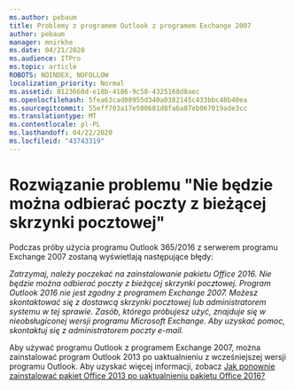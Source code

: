 ```yaml
---
ms.author: pebaum
title: Problemy z programem Outlook z programem Exchange 2007
author: pebaum
manager: mnirkhe
ms.date: 04/21/2020
ms.audience: ITPro
ms.topic: article
ROBOTS: NOINDEX, NOFOLLOW
localization_priority: Normal
ms.assetid: 0123668d-e18b-4186-9c58-4325168d8aec
ms.openlocfilehash: 5fea63cad08955d340a0382145c433bbc48b40ea
ms.sourcegitcommit: 55eff703a17e500681d8fa6a87eb067019ade3cc
ms.translationtype: MT
ms.contentlocale: pl-PL
ms.lasthandoff: 04/22/2020
ms.locfileid: "43743319"
---
```

# <a name="solution-for-error-you-wont-be-able-to-receive-mail-from-a-current-mailbox"></a>Rozwiązanie problemu "Nie będzie można odbierać poczty z bieżącej skrzynki pocztowej"
Podczas próby użycia programu Outlook 365/2016 z serwerem programu Exchange 2007 zostaną wyświetlają następujące błędy:

*Zatrzymaj, należy poczekać na zainstalowanie pakietu Office 2016. Nie będzie można odbierać poczty z bieżącej skrzynki pocztowej. Program Outlook 2016 nie jest zgodny z programem Exchange 2007. Możesz skontaktować się z dostawcą skrzynki pocztowej lub administratorem systemu w tej sprawie. Zasób, którego próbujesz użyć, znajduje się w nieobsługiconej wersji programu Microsoft Exchange. Aby uzyskać pomoc, skontaktuj się z administratorem poczty e-mail.*

Aby używać programu Outlook z programem Exchange 2007, można zainstalować program Outlook 2013 po uaktualnieniu z wcześniejszej wersji programu Outlook. Aby uzyskać więcej informacji, zobacz [Jak ponownie zainstalować pakiet Office 2013 po uaktualnieniu pakietu Office 2016?](https://support.office.com/article/a6ca92f4-cbb4-4609-9fdb-f8d3dd6812f3)